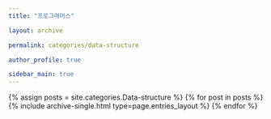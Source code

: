 ```yaml
---
title: "프로그래머스"

layout: archive

permalink: categories/data-structure

author_profile: true

sidebar_main: true
---
```


{% assign posts = site.categories.Data-structure %}
{% for post in posts %}
{% include archive-single.html type=page.entries_layout %}
{% endfor %}
